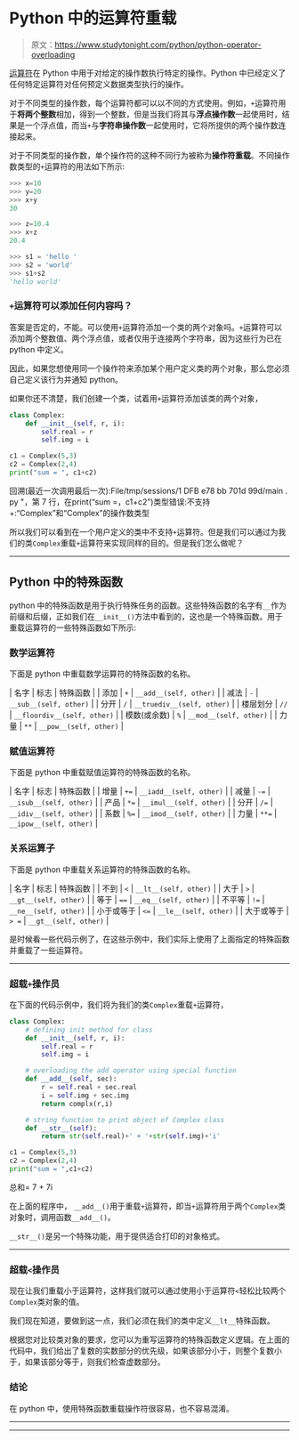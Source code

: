 # Python 中的运算符重载

> 原文：<https://www.studytonight.com/python/python-operator-overloading>

[运算符](operators-in-python)在 Python 中用于对给定的操作数执行特定的操作。Python 中已经定义了任何特定运算符对任何预定义数据类型执行的操作。

对于不同类型的操作数，每个运算符都可以以不同的方式使用。例如，`+`运算符用于**将两个整数**相加，得到一个整数，但是当我们将其与**浮点操作数**一起使用时，结果是一个浮点值，而当`+`与**字符串操作数**一起使用时，它将所提供的两个操作数连接起来。

对于不同类型的操作数，单个操作符的这种不同行为被称为**操作符重载**。不同操作数类型的`+`运算符的用法如下所示:

```py
>>> x=10
>>> y=20
>>> x+y
30

>>> z=10.4
>>> x+z
20.4

>>> s1 = 'hello '
>>> s2 = 'world'
>>> s1+s2
'hello world' 
```

### `+`运算符可以添加任何内容吗？

答案是否定的，不能。可以使用`+`运算符添加一个类的两个对象吗。`+`运算符可以添加两个整数值、两个浮点值，或者仅用于连接两个字符串，因为这些行为已在 python 中定义。

因此，如果您想使用同一个操作符来添加某个用户定义类的两个对象，那么您必须自己定义该行为并通知 python。

如果你还不清楚，我们创建一个类，试着用`+`运算符添加该类的两个对象，

```py
class Complex:
    def __init__(self, r, i):
        self.real = r
        self.img = i

c1 = Complex(5,3)
c2 = Complex(2,4)
print("sum = ", c1+c2) 
```

回溯(最近一次调用最后一次):File/tmp/sessions/1 DFB e78 bb 701d 99d/main . py "，第 7 行，在<module>print(“sum =，c1+c2”)类型错误:不支持+:“Complex”和“Complex”</module>的操作数类型

所以我们可以看到在一个用户定义的类中不支持`+`运算符。但是我们可以通过为我们的类`Complex`重载`+`运算符来实现同样的目的。但是我们怎么做呢？

* * *

## Python 中的特殊函数

python 中的特殊函数是用于执行特殊任务的函数。这些特殊函数的名字有`__`作为前缀和后缀，正如我们在`__init__()`方法中看到的，这也是一个特殊函数。用于重载运算符的一些特殊函数如下所示:

### 数学运算符

下面是 python 中重载数学运算符的特殊函数的名称。

| 名字 | 标志 | 特殊函数 |
| 添加 | `+` | `__add__(self, other)` |
| 减法 | `-` | `__sub__(self, other)` |
| 分开 | `/` | `__truediv__(self, other)` |
| 楼层划分 | `//` | `__floordiv__(self, other)` |
| 模数(或余数) | `%` | `__mod__(self, other)` |
| 力量 | `**` | `__pow__(self, other)` |

### 赋值运算符

下面是 python 中重载赋值运算符的特殊函数的名称。

| 名字 | 标志 | 特殊函数 |
| 增量 | `+=` | `__iadd__(self, other)` |
| 减量 | `-=` | `__isub__(self, other)` |
| 产品 | `*=` | `__imul__(self, other)` |
| 分开 | `/=` | `__idiv__(self, other)` |
| 系数 | `%=` | `__imod__(self, other)` |
| 力量 | `**=` | `__ipow__(self, other)` |

### 关系运算子

下面是 python 中重载关系运算符的特殊函数的名称。

| 名字 | 标志 | 特殊函数 |
| 不到 | `<` | `__lt__(self, other)` |
| 大于 | `>` | `__gt__(self, other)` |
| 等于 | `==` | `__eq__(self, other)` |
| 不平等 | `!=` | `__ne__(self, other)` |
| 小于或等于 | `<=` | `__le__(self, other)` |
| 大于或等于 | `> =` | `__gt__(self, other)` |

是时候看一些代码示例了，在这些示例中，我们实际上使用了上面指定的特殊函数并重载了一些运算符。

* * *

### 超载`+`操作员

在下面的代码示例中，我们将为我们的类`Complex`重载`+`运算符，

```py
class Complex:
    # defining init method for class
    def __init__(self, r, i):
        self.real = r
        self.img = i

    # overloading the add operator using special function
    def __add__(self, sec):
        r = self.real + sec.real
        i = self.img + sec.img
        return complx(r,i)

    # string function to print object of Complex class
    def __str__(self):
        return str(self.real)+' + '+str(self.img)+'i'

c1 = Complex(5,3)
c2 = Complex(2,4)
print("sum = ",c1+c2)
```

总和= 7 + 7i

在上面的程序中， `__add__()`用于重载`+`运算符，即当`+`运算符用于两个`Complex`类对象时，调用函数`__add__()`。

`__str__()`是另一个特殊功能，用于提供适合打印的对象格式。

* * *

### 超载`<`操作员

现在让我们重载小于运算符，这样我们就可以通过使用小于运算符`<`轻松比较两个`Complex`类对象的值。

我们现在知道，要做到这一点，我们必须在我们的类中定义`__lt__`特殊函数。

根据您对比较类对象的要求，您可以为重写运算符的特殊函数定义逻辑。在上面的代码中，我们给出了复数的实数部分的优先级，如果该部分小于，则整个复数小于，如果该部分等于，则我们检查虚数部分。

### 结论

在 python 中，使用特殊函数重载操作符很容易，也不容易混淆。

* * *

* * *